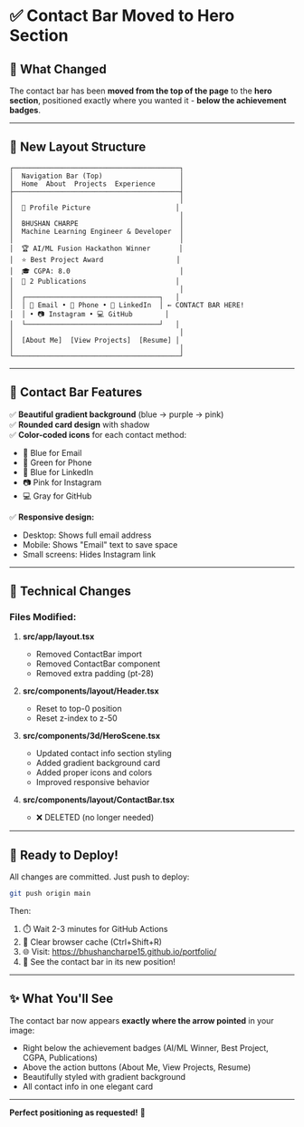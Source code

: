 # ✅ Contact Bar Moved to Hero Section

## 🎯 What Changed

The contact bar has been **moved from the top of the page** to the **hero section**, positioned exactly where you wanted it - **below the achievement badges**.

---

## 📍 New Layout Structure

```
┌─────────────────────────────────────────┐
│  Navigation Bar (Top)                   │
│  Home  About  Projects  Experience      │
├─────────────────────────────────────────┤
│                                         │
│  👤 Profile Picture                     │
│                                         │
│  BHUSHAN CHARPE                         │
│  Machine Learning Engineer & Developer  │
│                                         │
│  🏆 AI/ML Fusion Hackathon Winner       │
│  ⭐ Best Project Award                  │
│  🎓 CGPA: 8.0                           │
│  📄 2 Publications                      │
│                                         │
│  ┌─────────────────────────────────┐   │
│  │ 📧 Email • 📱 Phone • 💼 LinkedIn  │ ← CONTACT BAR HERE!
│  │ • 📷 Instagram • 💻 GitHub        │
│  └─────────────────────────────────┘   │
│                                         │
│  [About Me]  [View Projects]  [Resume] │
│                                         │
└─────────────────────────────────────────┘
```

---

## 🎨 Contact Bar Features

✅ **Beautiful gradient background** (blue → purple → pink)  
✅ **Rounded card design** with shadow  
✅ **Color-coded icons** for each contact method:
   - 📧 Blue for Email
   - 📱 Green for Phone
   - 💼 Blue for LinkedIn
   - 📷 Pink for Instagram
   - 💻 Gray for GitHub

✅ **Responsive design:**
   - Desktop: Shows full email address
   - Mobile: Shows "Email" text to save space
   - Small screens: Hides Instagram link

---

## 🔧 Technical Changes

### Files Modified:
1. **src/app/layout.tsx**
   - Removed ContactBar import
   - Removed ContactBar component
   - Removed extra padding (pt-28)

2. **src/components/layout/Header.tsx**
   - Reset to top-0 position
   - Reset z-index to z-50

3. **src/components/3d/HeroScene.tsx**
   - Updated contact info section styling
   - Added gradient background card
   - Added proper icons and colors
   - Improved responsive behavior

4. **src/components/layout/ContactBar.tsx**
   - ❌ DELETED (no longer needed)

---

## 🚀 Ready to Deploy!

All changes are committed. Just push to deploy:

```bash
git push origin main
```

Then:
1. ⏱️ Wait 2-3 minutes for GitHub Actions
2. 🔄 Clear browser cache (Ctrl+Shift+R)
3. 🌐 Visit: https://bhushancharpe15.github.io/portfolio/
4. 🎉 See the contact bar in its new position!

---

## ✨ What You'll See

The contact bar now appears **exactly where the arrow pointed** in your image:
- Right below the achievement badges (AI/ML Winner, Best Project, CGPA, Publications)
- Above the action buttons (About Me, View Projects, Resume)
- Beautifully styled with gradient background
- All contact info in one elegant card

---

**Perfect positioning as requested!** 🎯

